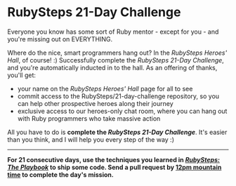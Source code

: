 # RubySteps 21-Day Challenge

Everyone you know has some sort of Ruby mentor - except for you - and you're missing out on EVERYTHING.

Where do the nice, smart programmers hang out? In the *RubySteps Heroes' Hall*, of course! :) Successfully complete the *RubySteps 21-Day Challenge*, and you're automatically inducted in to the hall. As an offering of thanks, you'll get:

* your name on the *RubySteps Heroes' Hall* page for all to see
* commit access to the RubySteps/21-day-challenge repository, so you can help other prospective heroes along their journey
* exclusive access to our heroes-only chat room, where you can hang out with Ruby programmers who take massive action

All you have to do is **complete the *RubySteps 21-Day Challenge***. It's easier than you think, and I will help you every step of the way :)

----

**For 21 consecutive days, use the techniques you learned in [*RubySteps: The Playbook*](http://www.rubysteps.com/playbook/) to ship some code. Send a pull request by [12pm mountain time](http://everytimezone.com/#2015-4-1,360,cn3) to complete the day's mission.**
